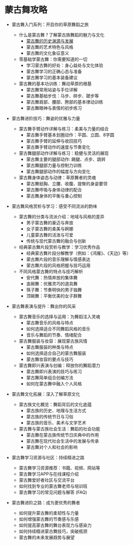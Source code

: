# 蒙古舞攻略

- 蒙古舞入门系列：开启你的草原舞蹈之旅
    - 什么是蒙古舞？了解蒙古族舞蹈的魅力与文化
        - [蒙古舞的历史渊源与发展](./蒙古舞的历史渊源与发展.md)
        - 蒙古舞的艺术特色与风格
        - 蒙古舞的文化象征意义
    - 零基础学蒙古舞：你需要知道的一切
        - 学习蒙古舞的好处：身心益处与文化体验
        - 蒙古舞学习的正确心态与准备
        - 蒙古舞学习的基本装备建议
    - 蒙古舞的基本功训练：舞动草原的根基
        - 蒙古舞常用站姿与手位详解
        - 蒙古舞基础步伐：马步、碎步、蹉步等
        - 蒙古舞肩部、腰部、胯部的基本律动训练
        - 蒙古舞眼神与表情的初步练习

- 蒙古舞进阶技巧：舞姿的优雅与力量
    - 蒙古舞手臂动作详解与练习：柔美与力量的结合
        - 蒙古舞手臂基本划圈动作：平圆、立圆、8字圆
        - 蒙古舞手臂的延伸与收回技巧
        - 蒙古舞手臂动作的速度与节奏变化
    - 蒙古舞腿部动作详解与练习：稳健与灵活的展现
        - 蒙古舞主要的腿部动作: 踢腿、点步、跳转
        - 蒙古舞腿部力量与控制力训练
        - 蒙古舞腿部动作的幅度与方向变化
    - 蒙古舞身体姿态与动律：草原舞者的灵魂
        - 蒙古舞挺胸、立腰、收腹、提臀的身姿要领
        - 蒙古舞呼吸与身体动律的配合
        - 蒙古舞身体的平衡与重心控制

- 蒙古舞风格赏析与学习：感受不同流派的韵味
    - 蒙古舞的分类与流派介绍：地域与风格的差异
        - 男子蒙古舞的豪迈与奔放
        - 女子蒙古舞的柔美与婀娜
        - 儿童蒙古舞的活泼与可爱
        - 传统与现代蒙古舞的融合与创新
    - 经典蒙古舞片段赏析与教学：学习优秀作品
        - 经典蒙古舞片段分解教学（例如：《鸿雁》、《天边》等）
        - 蒙古舞片段的音乐理解与情感表达
        - 蒙古舞片段的风格把握与技巧运用
    - 不同风格蒙古舞的特点与技巧解析
        - 安代舞：热情奔放的集体舞
        - 盅碗舞：优雅灵巧的道具舞
        - 筷子舞：节奏明快的男子独舞
        - 顶碗舞：平衡优美的女子群舞

- 蒙古舞表演与提升：舞出你的风采
    - 蒙古舞音乐的选择与运用：为舞蹈注入灵魂
        - 蒙古舞音乐的风格与特点
        - 如何选择适合不同舞蹈风格的音乐
        - 音乐与舞蹈的节奏、情绪配合
    - 蒙古舞服装与妆容：展现蒙古族风情
        - 蒙古舞服装的种类与特点
        - 如何选择适合自己的蒙古舞服装
        - 蒙古舞妆容的要点与技巧
    - 蒙古舞即兴表演与创编：释放你的舞蹈潜力
        - 蒙古舞即兴表演的技巧与练习
        - 蒙古舞简单组合创编方法
        - 如何在蒙古舞中融入个人风格

- 蒙古舞文化拓展：深入了解草原文化
    - 蒙古族文化概览：舞蹈背后的文化底蕴
        - 蒙古族的历史、地理与生活方式
        - 蒙古族的传统节日与习俗
        - 蒙古族的音乐、美术与文学艺术
    - 蒙古舞与蒙古族社会生活：舞蹈的社会功能
        - 蒙古舞在蒙古族传统节日庆典中的作用
        - 蒙古舞在现代社会生活中的发展与传承
        - 蒙古舞对个人和社会的影响

- 蒙古舞学习资源与社区：持续精进之路
    - 蒙古舞学习资源推荐：书籍、视频、网站等
    - 蒙古舞学习APP与在线课程介绍
    - 蒙古舞爱好者社区与交流平台
    - 如何找到专业的蒙古舞老师与培训班
    - 蒙古舞学习的常见问题与解答 (FAQ)

- 蒙古舞进阶之路：成为更优秀的舞者
    - 如何提升蒙古舞的柔韧性与力量
    - 如何增强蒙古舞的节奏感与乐感
    - 如何提高蒙古舞的舞台表现力与感染力
    - 如何持续精进蒙古舞技巧，突破瓶颈
    - 蒙古舞的未来发展趋势与展望